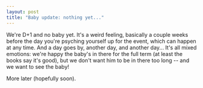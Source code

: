 ```yaml
---
layout: post
title: "Baby update: nothing yet..."
---
```




<p>We're D+1 and no baby yet. It's a weird feeling, basically a couple weeks before the day you're psyching yourself up for the event, which can happen at any time. And a day goes by, another day, and another day... It's all mixed emotions: we're happy the baby's in there for the full term (at least the books say it's good), but we don't want him to be in there too long -- and we want to see the baby!</p>

<p>More later (hopefully soon).</p>



